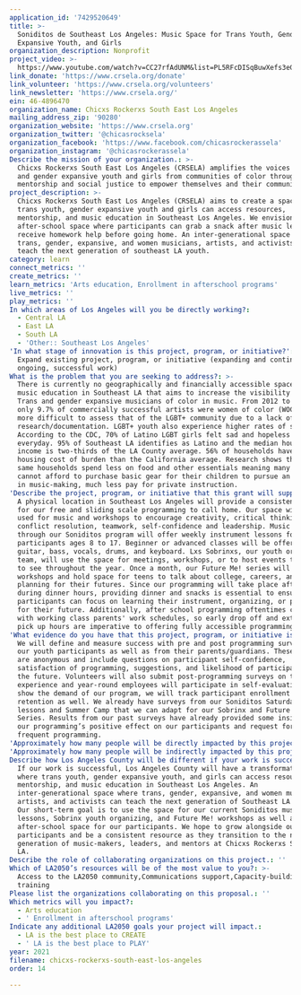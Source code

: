 ```yaml
---
application_id: '7429520649'
title: >-
  Soniditos de Southeast Los Angeles: Music Space for Trans Youth, Gender
  Expansive Youth, and Girls
organization_description: Nonprofit
project_video: >-
  https://www.youtube.com/watch?v=CC27rfAdUNM&list=PL5RFcDISqBuwXefs3eGPblPnWQZvaaft2
link_donate: 'https://www.crsela.org/donate'
link_volunteer: 'https://www.crsela.org/volunteers'
link_newsletter: 'https://www.crsela.org/'
ein: 46-4896470
organization_name: Chicxs Rockerxs South East Los Angeles
mailing_address_zip: '90280'
organization_website: 'https://www.crsela.org'
organization_twitter: '@chicasrocksela'
organization_facebook: 'https://www.facebook.com/chicasrockerassela'
organization_instagram: '@chicasrockerassela'
Describe the mission of your organization.: >-
  Chicxs Rockerxs South East Los Angeles (CRSELA) amplifies the voices of trans
  and gender expansive youth and girls from communities of color through music,
  mentorship and social justice to empower themselves and their communities.
project_description: >-
  Chicxs Rockerxs South East Los Angeles (CRSELA) aims to create a space where
  trans youth, gender expansive youth and girls can access resources,
  mentorship, and music education in Southeast Los Angeles. We envision an
  after-school space where participants can grab a snack after music lessons and
  receive homework help before going home. An inter-generational space where
  trans, gender, expansive, and women musicians, artists, and activists can
  teach the next generation of southeast LA youth.
category: learn
connect_metrics: ''
create_metrics: ''
learn_metrics: 'Arts education, Enrollment in afterschool programs'
live_metrics: ''
play_metrics: ''
In which areas of Los Angeles will you be directly working?:
  - Central LA
  - East LA
  - South LA
  - 'Other:: Southeast Los Angeles'
'In what stage of innovation is this project, program, or initiative?': >-
  Expand existing project, program, or initiative (expanding and continuing
  ongoing, successful work)
What is the problem that you are seeking to address?: >-
  There is currently no geographically and financially accessible space for
  music education in Southeast LA that aims to increase the visibility of women,
  Trans and gender expansive musicians of color in music. From 2012 to 2018,
  only 9.7% of commercially successful artists were women of color (WOC). It is
  more difficult to assess that of the LGBT+ community due to a lack of
  research/documentation. LGBT+ youth also experience higher rates of suicide.
  According to the CDC, 70% of Latino LGBT girls felt sad and hopeless almost
  everyday. 95% of Southeast LA identifies as Latino and the median household
  income is two-thirds of the LA County average. 56% of households have a higher
  housing cost of burden than the California average. Research shows that those
  same households spend less on food and other essentials meaning many families
  cannot afford to purchase basic gear for their children to pursue an interest
  in music-making, much less pay for private instruction.
'Describe the project, program, or initiative that this grant will support to address the problem identified.': >-
  A physical location in Southeast Los Angeles will provide a consistent space
  for our free and sliding scale programming to call home. Our space will be
  used for music and workshops to encourage creativity, critical thinking,
  conflict resolution, teamwork, self-confidence and leadership. Music lessons
  through our Soniditos program will offer weekly instrument lessons for
  participants ages 8 to 17. Beginner or advanced classes will be offered on
  guitar, bass, vocals, drums, and keyboard. Lxs Sobrinxs, our youth organizing
  team, will use the space for meetings, workshops, or to host events they want
  to see throughout the year. Once a month, our Future Me! series will offer
  workshops and hold space for teens to talk about college, careers, and
  planning for their futures. Since our programming will take place after school
  during dinner hours, providing dinner and snacks is essential to ensuring
  participants can focus on learning their instrument, organizing, or planning
  for their future. Additionally, after school programming oftentimes conflicts
  with working class parents' work schedules, so early drop off and extended
  pick up hours are imperative to offering fully accessible programming.
'What evidence do you have that this project, program, or initiative is or will be successful, and how will you define and measure success?': >-
  We will define and measure success with pre and post programming surveys from
  our youth participants as well as from their parents/guardians. These surveys
  are anonymous and include questions on participant self-confidence,
  satisfaction of programming, suggestions, and likelihood of participating in
  the future. Volunteers will also submit post-programming surveys on their
  experience and year-round employees will participate in self-evaluations. To
  show the demand of our program, we will track participant enrollment and
  retention as well. We already have surveys from our Soniditos Saturdays
  lessons and Summer Camp that we can adapt for our Sobrinx and Future Me!
  Series. Results from our past surveys have already provided some insight on
  our programming’s positive effect on our participants and request for more
  frequent programming.
'Approximately how many people will be directly impacted by this project, program, or initiative?': '100'
'Approximately how many people will be indirectly impacted by this project, program, or initiative?': '2000'
Describe how Los Angeles County will be different if your work is successful.: >-
  If our work is successful, Los Angeles County will have a transformative space
  where trans youth, gender expansive youth, and girls can access resources,
  mentorship, and music education in Southeast Los Angeles. An
  inter-generational space where trans, gender, expansive, and women musicians,
  artists, and activists can teach the next generation of Southeast LA youth.
  Our short-term goal is to use the space for our current Soniditos music
  lessons, Sobrinx youth organizing, and Future Me! workshops as well as an
  after-school space for our participants. We hope to grow alongside our
  participants and be a consistent resource as they transition to the next
  generation of music-makers, leaders, and mentors at Chicxs Rockerxs Southeast
  LA.
Describe the role of collaborating organizations on this project.: ''
Which of LA2050’s resources will be of the most value to you?: >-
  Access to the LA2050 community,Communications support,Capacity-building and
  training
Please list the organizations collaborating on this proposal.: ''
Which metrics will you impact?:
  - Arts education
  - ' Enrollment in afterschool programs'
Indicate any additional LA2050 goals your project will impact.:
  - LA is the best place to CREATE
  - ' LA is the best place to PLAY'
year: 2021
filename: chicxs-rockerxs-south-east-los-angeles
order: 14

---
```

